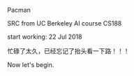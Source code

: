 Pacman

SRC from UC Berkeley AI course CS188

start working: 22 Jul 2018

忙碌了太久，已经忘记了抬头看一下路！！！

Now let's begin.